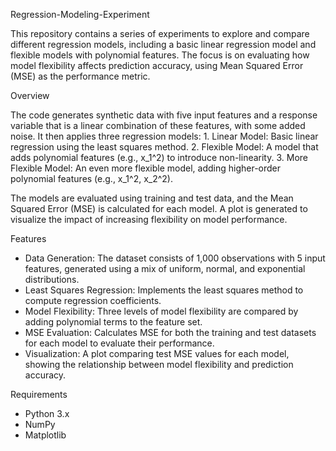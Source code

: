 Regression-Modeling-Experiment

This repository contains a series of experiments to explore and compare different regression models, including a basic linear regression model and flexible models with polynomial features. The focus is on evaluating how model flexibility affects prediction accuracy, using Mean Squared Error (MSE) as the performance metric.

Overview

The code generates synthetic data with five input features and a response variable that is a linear combination of these features, with some added noise. It then applies three regression models:
	1.	Linear Model: Basic linear regression using the least squares method.
	2.	Flexible Model: A model that adds polynomial features (e.g., x_1^2) to introduce non-linearity.
	3.	More Flexible Model: An even more flexible model, adding higher-order polynomial features (e.g., x_1^2, x_2^2).

The models are evaluated using training and test data, and the Mean Squared Error (MSE) is calculated for each model. A plot is generated to visualize the impact of increasing flexibility on model performance.

Features

* Data Generation: The dataset consists of 1,000 observations with 5 input features, generated using a mix of uniform, normal, and exponential distributions.
* Least Squares Regression: Implements the least squares method to compute regression coefficients.
* Model Flexibility: Three levels of model flexibility are compared by adding polynomial terms to the feature set.
* MSE Evaluation: Calculates MSE for both the training and test datasets for each model to evaluate their performance.
* Visualization: A plot comparing test MSE values for each model, showing the relationship between model flexibility and prediction accuracy.

Requirements

* Python 3.x
* NumPy
* Matplotlib

Installation

Clone this repository:
 
       git clone https://github.com/your-username/Regression-Modeling-Experiment.git
       
 Install the necessary dependencies:
  
      pip install numpy matplotlib

 Usage

1.Navigate to the directory containing the script.

2.Run the Python script to generate the dataset, train the models, and plot the results:
 
      python regression_modeling.py

  Results

The script will output the Mean Squared Error (MSE) for the training and test sets for each model, and it will display a plot comparing the test MSE values of the three models.

License

This project is licensed under the MIT License.
   

